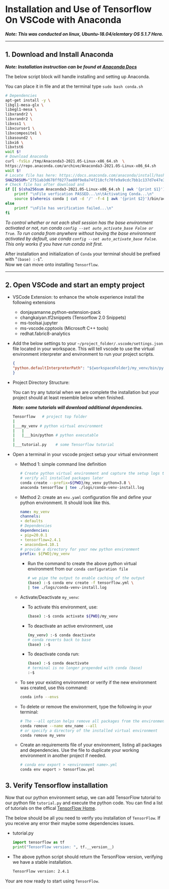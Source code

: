 # Installation and Use of Tensorflow On VSCode with Anaconda

***Note: This was conducted on linux, Ubuntu-18.04/elemtary OS 5.1.7 Hera.***

---

## 1. Download and Install Anaconda

***Note: Installation instruction can be found at [Anaconda Docs](https://docs.anaconda.com/anaconda/install/linux/)***

The below script block will handle installing and setting up Anaconda.

You can place it in file and at the terminal type `sudo bash conda.sh`

```bash
# Dependencies
apt-get install -y \
libgl1-mesa-glx \
libegl1-mesa \
libxrandr2 \
libxrandr2 \
libxss1 \
libxcursor1 \
libxcomposite1 \
libasound2 \
libxi6 \
libxtst6
wait $!
# Download Anaconda
curl -fsSLo /tmp/Anaconda3-2021.05-Linux-x86_64.sh  \
https://repo.anaconda.com/archive/Anaconda3-2021.05-Linux-x86_64.sh
wait $!
# Locate file has here: https://docs.anaconda.com/anaconda/install/hashes/lin-3-64/
SHA256SUM="2751ab3d678ff0277ae80f9e8a74f218cfc70fe9a9cdc7bb1c137d7e47e33d53"
# Check file has after download and 
if [[ $(sha256sum Anaconda3-2021.05-Linux-x86_64.sh | awk '{print $1}') =~ ^(${SHA256SUM})$ ]]; then
    printf "\nFile verfication PASSED...\n\tActivating Conda...\n"
    source $(whereis conda | cut -d '/' -f-4 | awk '{print $2}')/bin/activate
else
    printf "\nFile has verification failed...\n"
fi

```
*To control whether or not each shell session has the base environment activated or not, run conda `config --set auto_activate_base False or True`. To run conda from anywhere without having the base environment activated by default, use conda `config --set auto_activate_base False`. This only works if you have run conda init first.*


After installation and initialization of `Conda` your terminal should be prefixed with "`(base) :-$`".<br/>
Now we can move onto installing `Tensorflow`.

---

## 2. Open VSCode and start an empty project

- VSCode Extension: to enhance the whole experience install the following extensions
    - donjayamanne.python-extension-pack
    - changkaiyan.tf2snippets (Tensorflow 2.0 Snippets)
    - ms-toolsai.jupyter
    - ms-vscode.cpptools (Microsoft C++ tools)
    - redhat.fabric8-analytics

- Add the below settings to your `~/project_folder/.vscode/settings.json` file located in your workspace. This will tell vscode to use the virtual environment interpreter and environment to run your project scripts.

    ```json
    {
    "python.defaultInterpreterPath": "${workspaceFolder}/my_venv/bin/python"
    }
    ```
- Project Directory Structure: 

    You can try any tutorial when we are complete the installation but your project should at least resemble below when finished. 

    ***Note: some tutorials will download additional dependencies.***

    ```bash
    Tensorflow   # project top folder
    |
    |___my_venv # python virtual environment
    |   |
    |   |___bin/python # python executable
    |
    |___tutorial.py    # some Tensorflow tutorial
    
    ```

- Open a terminal in your vscode project setup your virtual environment
    - Method 1: simple command line definition
    
        ```bash
        # Create python virtual environment and capture the setup logs to 
        # verify all installed packages later
        conda create --prefix=${PWD}/my_venv python=3.8 \
        anaconda tensorflow | tee ./logs/conda-venv-install.log
        ```

    - Method 2: create an `env.yaml` configuration file and define your python environment. It should look like this.
    
        ```yaml
        name: my_venv
        channels: 
        - defaults
        # Dependencies
        dependencies:
        - pip=20.0.1
        - tensorflow=2.4.1
        - anaconda=4.10.1
        # provide a directory for your new python environment
        prefix: ${PWD}/my_venv
        ```
        
        - Run the command to create the above python virtual environment from our `conda configuration file`
        
            ```bash
            # we pipe the output to enable caching of the output
            (base) :-$ conda env create -f tensorflow.yml \
            | tee ./logs/conda-venv-install.log
            ```

    - Activate/Deactivate `my_venv`:
        - To activate this environment, use:
            ```bash
            (base) :-$ conda activate ${PWD}/my_venv
            ```
        - To deactivate an active environment, use
            ```bash
            (my_venv) :-$ conda deactivate
            # conda reverts back to base
            (base) :-$
            ```
        - To deactivate conda run:
            ```bash
            (base) :-$ conda deactivate
            # terminal is no longer prepended with conda (base)
            :-$
            ```
    - To see your existing environment or verify if the new environment was created, use this command:
        ```bash
        conda info --envs
        ```

    - To delete or remove the environment, type the following in your terminal:
        ```bash
        # The --all option helps remove all packages from the environment named env_name
        conda remove --name env_name --all
        # or specify a directory of the installed virtual environment
        conda remove my_venv
        ```

    - Create an requirements file of your environment, listing all packages and dependencies. Use the file to duplicate your working environment in another project if needed.
    
        ```bash
        # conda env export > <environment name>.yml 
        conda env export > tensorflow.yml 
        ```
## 3. Verify Tensorflow installation

Now that our python environment setup, we can add TensorFlow tutorial to our python file `tutorial.py` and execute the python code. You can find a list of tutorials on the offical [TensorFlow Home](https://www.tensorflow.org/tutorials).

The below should be all you need to verify you installation of `TensorFlow`. If you receive any error their maybe some dependencies issues.

- tutorial.py
    ```python
    import tensorflow as tf
    print("TensorFlow version: ", tf.__version__)
    ```

- The above python script should return the TersonFlow version, verifying we have a stable installation.

    ```bash
    TensorFlow version: 2.4.1
    ```

Your are now ready to start using `TensorFlow`.